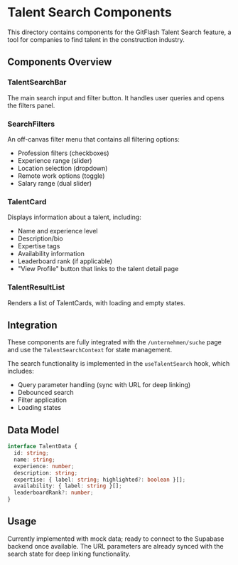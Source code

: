 
# Talent Search Components

This directory contains components for the GitFlash Talent Search feature, a tool for companies to find talent in the construction industry.

## Components Overview

### TalentSearchBar
The main search input and filter button. It handles user queries and opens the filters panel.

### SearchFilters
An off-canvas filter menu that contains all filtering options:
- Profession filters (checkboxes)
- Experience range (slider)
- Location selection (dropdown)
- Remote work options (toggle)
- Salary range (dual slider)

### TalentCard
Displays information about a talent, including:
- Name and experience level
- Description/bio
- Expertise tags
- Availability information
- Leaderboard rank (if applicable)
- "View Profile" button that links to the talent detail page

### TalentResultList
Renders a list of TalentCards, with loading and empty states.

## Integration

These components are fully integrated with the `/unternehmen/suche` page and use the `TalentSearchContext` for state management.

The search functionality is implemented in the `useTalentSearch` hook, which includes:
- Query parameter handling (sync with URL for deep linking)
- Debounced search
- Filter application
- Loading states

## Data Model

```typescript
interface TalentData {
  id: string;
  name: string;
  experience: number;
  description: string;
  expertise: { label: string; highlighted?: boolean }[];
  availability: { label: string }[];
  leaderboardRank?: number;
}
```

## Usage

Currently implemented with mock data; ready to connect to the Supabase backend once available. The URL parameters are already synced with the search state for deep linking functionality.
